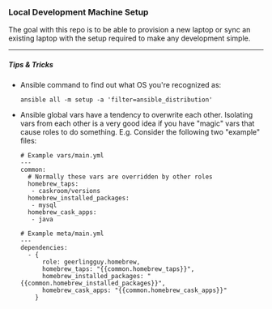 ### Local Development Machine Setup
The goal with this repo is to be able to provision a new laptop or sync an existing laptop with the setup required to make any development simple.

---

##### Tips & Tricks
* Ansible command to find out what OS you're recognized as:
  ```
  ansible all -m setup -a 'filter=ansible_distribution'
  ```
* Ansible global vars have a tendency to overwrite each other.  Isolating vars from each other is a very good idea if you have "magic" vars that cause roles to do something.  E.g. Consider the following two "example" files:
  ```
  # Example vars/main.yml
  ---
  common:
    # Normally these vars are overridden by other roles
    homebrew_taps:
     - caskroom/versions
    homebrew_installed_packages:
     - mysql
    homebrew_cask_apps:
     - java
  ```
  ```
  # Example meta/main.yml
  ---
  dependencies:
    - {
        role: geerlingguy.homebrew,
        homebrew_taps: "{{common.homebrew_taps}}",
        homebrew_installed_packages: "{{common.homebrew_installed_packages}}",
        homebrew_cask_apps: "{{common.homebrew_cask_apps}}"
      }
  ```
